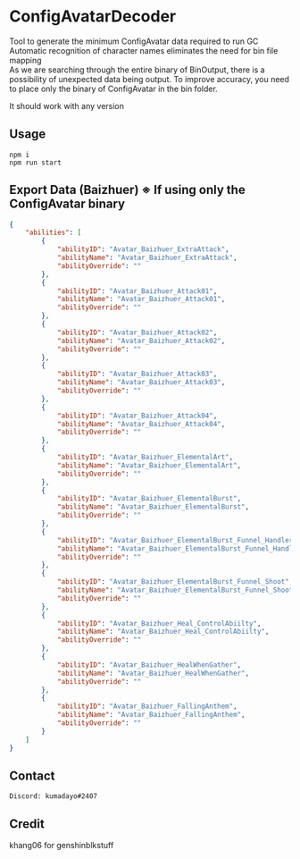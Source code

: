 # ConfigAvatarDecoder

Tool to generate the minimum ConfigAvatar data required to run GC  
Automatic recognition of character names eliminates the need for bin file mapping  
As we are searching through the entire binary of BinOutput, there is a possibility of unexpected data being output.
To improve accuracy, you need to place only the binary of ConfigAvatar in the bin folder.

It should work with any version  

## Usage

```
npm i
npm run start
```

## Export Data (Baizhuer) ※ If using only the ConfigAvatar binary
```json
{
	"abilities": [
		{
			"abilityID": "Avatar_Baizhuer_ExtraAttack",
			"abilityName": "Avatar_Baizhuer_ExtraAttack",
			"abilityOverride": ""
		},
		{
			"abilityID": "Avatar_Baizhuer_Attack01",
			"abilityName": "Avatar_Baizhuer_Attack01",
			"abilityOverride": ""
		},
		{
			"abilityID": "Avatar_Baizhuer_Attack02",
			"abilityName": "Avatar_Baizhuer_Attack02",
			"abilityOverride": ""
		},
		{
			"abilityID": "Avatar_Baizhuer_Attack03",
			"abilityName": "Avatar_Baizhuer_Attack03",
			"abilityOverride": ""
		},
		{
			"abilityID": "Avatar_Baizhuer_Attack04",
			"abilityName": "Avatar_Baizhuer_Attack04",
			"abilityOverride": ""
		},
		{
			"abilityID": "Avatar_Baizhuer_ElementalArt",
			"abilityName": "Avatar_Baizhuer_ElementalArt",
			"abilityOverride": ""
		},
		{
			"abilityID": "Avatar_Baizhuer_ElementalBurst",
			"abilityName": "Avatar_Baizhuer_ElementalBurst",
			"abilityOverride": ""
		},
		{
			"abilityID": "Avatar_Baizhuer_ElementalBurst_Funnel_Handler",
			"abilityName": "Avatar_Baizhuer_ElementalBurst_Funnel_Handler",
			"abilityOverride": ""
		},
		{
			"abilityID": "Avatar_Baizhuer_ElementalBurst_Funnel_Shoot",
			"abilityName": "Avatar_Baizhuer_ElementalBurst_Funnel_Shoot",
			"abilityOverride": ""
		},
		{
			"abilityID": "Avatar_Baizhuer_Heal_ControlAbiilty",
			"abilityName": "Avatar_Baizhuer_Heal_ControlAbiilty",
			"abilityOverride": ""
		},
		{
			"abilityID": "Avatar_Baizhuer_HealWhenGather",
			"abilityName": "Avatar_Baizhuer_HealWhenGather",
			"abilityOverride": ""
		},
		{
			"abilityID": "Avatar_Baizhuer_FallingAnthem",
			"abilityName": "Avatar_Baizhuer_FallingAnthem",
			"abilityOverride": ""
		}
	]
}
```

## Contact

```
Discord: kumadayo#2407
```

## Credit
khang06 for genshinblkstuff